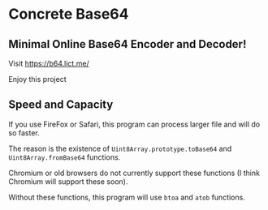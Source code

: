 # Concrete Base64

## Minimal Online Base64 Encoder and Decoder!

Visit https://b64.lict.me/

Enjoy this project

## Speed and Capacity

If you use FireFox or Safari, this program can process larger file and will do so faster.

The reason is the existence of `Uint8Array.prototype.toBase64` and `Uint8Array.fromBase64` functions.

Chromium or old browsers do not currently support these functions (I think Chromium will support these soon).

Without these functions, this program will use `btoa` and `atob` functions.
